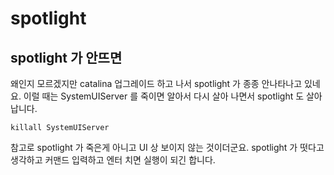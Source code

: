 # spotlight

## spotlight 가 안뜨면
왜인지 모르겠지만 catalina 업그레이드 하고 나서 spotlight 가 종종 안나타나고 있네요. 이럴 때는 SystemUIServer 를 죽이면 알아서 다시 살아 나면서 spotlight 도 살아납니다.

```
killall SystemUIServer
```

참고로 spotlight 가 죽은게 아니고 UI 상 보이지 않는 것이더군요. spotlight 가 떳다고 생각하고 커맨드 입력하고 엔터 치면 실행이 되긴 합니다.